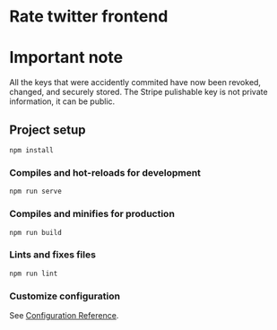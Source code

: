 # Rate twitter frontend

# Important note

All the keys that were accidently commited have now been revoked, changed, and securely stored.
The Stripe pulishable key is not private information, it can be public.

## Project setup

```
npm install
```

### Compiles and hot-reloads for development

```
npm run serve
```

### Compiles and minifies for production

```
npm run build
```

### Lints and fixes files

```
npm run lint
```

### Customize configuration

See [Configuration Reference](https://cli.vuejs.org/config/).
